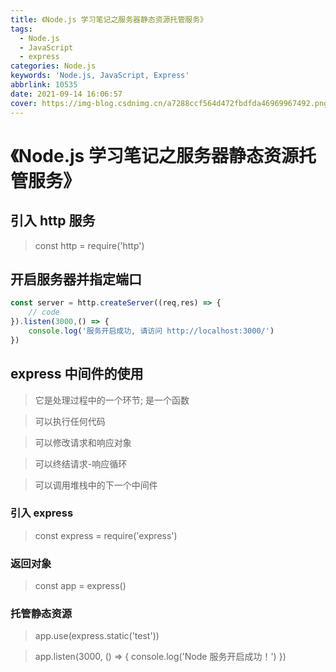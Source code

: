 ```yaml
---
title: 《Node.js 学习笔记之服务器静态资源托管服务》
tags:
  - Node.js
  - JavaScript
  - express
categories: Node.js
keywords: 'Node.js, JavaScript, Express'
abbrlink: 10535
date: 2021-09-14 16:06:57
cover: https://img-blog.csdnimg.cn/a7288ccf564d472fbdfda46969967492.png
---
```


# 《Node.js 学习笔记之服务器静态资源托管服务》

## 引入 http 服务

> const http = require('http')

## 开启服务器并指定端口

```Node.js
const server = http.createServer((req,res) => {
	// code 
}).listen(3000,() => {
	console.log('服务开启成功, 请访问 http://localhost:3000/')
})
```

## express 中间件的使用

> 它是处理过程中的一个环节; 是一个函数

> 可以执行任何代码

> 可以修改请求和响应对象

> 可以终结请求-响应循环

> 可以调用堆栈中的下一个中间件

### 引入 express

> const express = require('express')

### 返回对象

> const app = express()

### 托管静态资源

> app.use(express.static('test'))

> app.listen(3000, () => {
    console.log('Node 服务开启成功！')
})